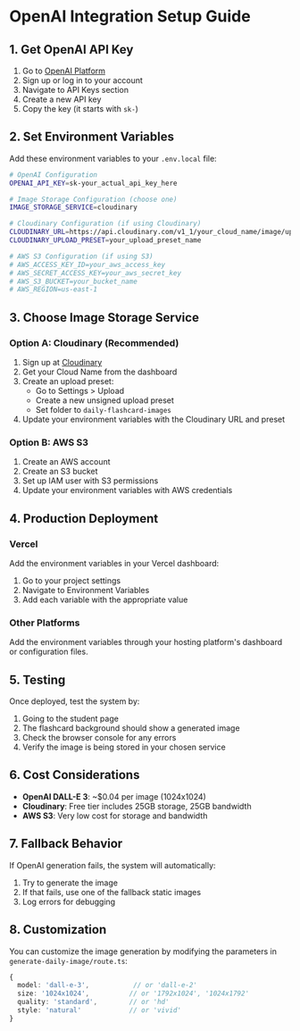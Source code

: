 # OpenAI Integration Setup Guide

## 1. Get OpenAI API Key

1. Go to [OpenAI Platform](https://platform.openai.com/)
2. Sign up or log in to your account
3. Navigate to API Keys section
4. Create a new API key
5. Copy the key (it starts with `sk-`)

## 2. Set Environment Variables

Add these environment variables to your `.env.local` file:

```bash
# OpenAI Configuration
OPENAI_API_KEY=sk-your_actual_api_key_here

# Image Storage Configuration (choose one)
IMAGE_STORAGE_SERVICE=cloudinary

# Cloudinary Configuration (if using Cloudinary)
CLOUDINARY_URL=https://api.cloudinary.com/v1_1/your_cloud_name/image/upload
CLOUDINARY_UPLOAD_PRESET=your_upload_preset_name

# AWS S3 Configuration (if using S3)
# AWS_ACCESS_KEY_ID=your_aws_access_key
# AWS_SECRET_ACCESS_KEY=your_aws_secret_key
# AWS_S3_BUCKET=your_bucket_name
# AWS_REGION=us-east-1
```

## 3. Choose Image Storage Service

### Option A: Cloudinary (Recommended)

1. Sign up at [Cloudinary](https://cloudinary.com/)
2. Get your Cloud Name from the dashboard
3. Create an upload preset:
   - Go to Settings > Upload
   - Create a new unsigned upload preset
   - Set folder to `daily-flashcard-images`
4. Update your environment variables with the Cloudinary URL and preset

### Option B: AWS S3

1. Create an AWS account
2. Create an S3 bucket
3. Set up IAM user with S3 permissions
4. Update your environment variables with AWS credentials

## 4. Production Deployment

### Vercel
Add the environment variables in your Vercel dashboard:
1. Go to your project settings
2. Navigate to Environment Variables
3. Add each variable with the appropriate value

### Other Platforms
Add the environment variables through your hosting platform's dashboard or configuration files.

## 5. Testing

Once deployed, test the system by:
1. Going to the student page
2. The flashcard background should show a generated image
3. Check the browser console for any errors
4. Verify the image is being stored in your chosen service

## 6. Cost Considerations

- **OpenAI DALL-E 3**: ~$0.04 per image (1024x1024)
- **Cloudinary**: Free tier includes 25GB storage, 25GB bandwidth
- **AWS S3**: Very low cost for storage and bandwidth

## 7. Fallback Behavior

If OpenAI generation fails, the system will automatically:
1. Try to generate the image
2. If that fails, use one of the fallback static images
3. Log errors for debugging

## 8. Customization

You can customize the image generation by modifying the parameters in `generate-daily-image/route.ts`:

```typescript
{
  model: 'dall-e-3',           // or 'dall-e-2'
  size: '1024x1024',          // or '1792x1024', '1024x1792'
  quality: 'standard',        // or 'hd'
  style: 'natural'            // or 'vivid'
}
```
